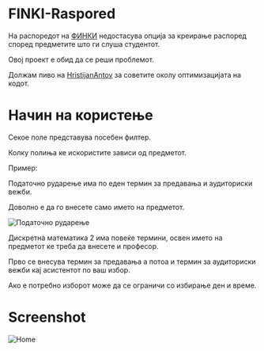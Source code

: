 # FINKI-Raspored

На распоредот на [ФИНКИ](http://raspored.finki.ukim.mk/) недостасува опција за креирање распоред според предметите што ги слуша студентот.

Овој проект е обид да се реши проблемот.

Должам пиво на [HristijanAntov](https://github.com/HristijanAntov) за советите околу оптимизацијата на кодот.

# Начин на користење

Секое поле представува посебен филтер.

Колку полиња ке искористите зависи од предметот.

Пример: 

Податочно рударење има по еден термин за предавања и аудиториски вежби. 

Доволно е да го внесете само името на предметот.

![Податочно рударење](https://i.imgur.com/MPPjrKs.png)

Дискретна математика 2 има повеќе термини, освен името на предметот ке треба да внесете и професор.

Прво се внесува термин за предавања а потоа и термин за аудиториски вежби кај асистентот по ваш избор.

Ако е потребно изборот може да се ограничи со избирање ден и време.
# Screenshot

![Home](https://i.imgur.com/6afNNfr.png)
